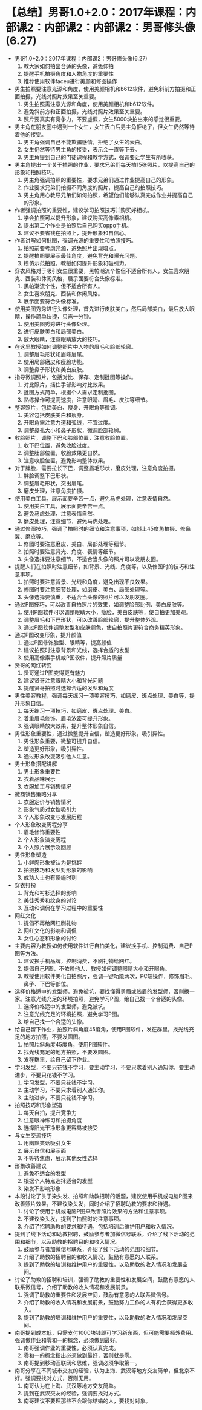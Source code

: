 # 【总结】男哥1.0+2.0：2017年课程：内部课2：内部课2：内部课2：男哥修头像(6.27)

-   男哥1.0+2.0：2017年课程：内部课2：男哥修头像(6.27)
    1.  教大家如何拍出合适的头像，避免仰拍
    2.  提醒手机拍摄角度和人物角度的重要性
    3.  推荐使用软件faceu进行美颜和修图操作
-   男生拍照要注意光源和角度，使用美颜相机和b612软件，避免斜前方拍摄和正面拍摄，光线对照片效果至关重要。
    1.  男生拍照需注意光源和角度，使用美颜相机和b612软件。
    2.  避免斜前方和正面拍摄，光线对照片效果至关重要。
    3.  照片要真实有竞争力，不要虚假，女生5000块拍出来的感觉很重要。
-   男主角在朋友圈中遇到一个女生，女生表白后男主角拒绝了，但女生仍然等待着他的接受。
    1.  男主角强调自己不能欺骗感情，拒绝了女生的表白。
    2.  女生仍然等待男主角的接受，表示会一直等下去。
    3.  男主角提到自己的门徒课程和教学方式，强调要让学生有所收获。
-   男主角提出一个关于拍照的作业，要求兄弟们每天拍15张照片，以提高自己的形象和拍照技巧。
    1.  男主角强调拍照的重要性，要求兄弟们通过作业提高自己的形象。
    2.  作业要求兄弟们拍摄不同角度的照片，提高自己的拍照技巧。
    3.  男主角用心教导兄弟们如何拍照，希望他们能够认真完成作业并提高自己的形象。
-   作者强调拍照的重要性，建议学习拍照技巧并购买好相机。
    1.  学会拍照可以提升形象，建议购买高像素相机。
    2.  提出第二个作业是拍照后自己购买oppo手机。
    3.  建议不要省钱在拍照上，提升形象和自信心。
-   作者讲解如何批图，强调光源的重要性和拍照技巧。
    1.  拍照前要考虑光源，避免照片出现暗点。
    2.  提醒拍照要展示最佳角度，避免背光和曝光问题。
    3.  模仿示范拍照，教授如何提升形象和吸引力。
-   穿衣风格对于吸引女生很重要，黑帕潮流个性但不适合所有人，女生喜欢朋克、西装和休闲风格，展示面要符合头像标准。
    1.  黑帕潮流个性，但不适合所有人。
    2.  女生喜欢朋克、西装和休闲风格。
    3.  展示面要符合头像标准。
-   使用美图秀秀进行头像处理，首先进行皮肤美白，然后局部美白，最后放大眼睛，操作简单快捷，只需一分钟。
    1.  使用美图秀秀进行头像处理。
    2.  进行皮肤美白和局部美白。
    3.  放大眼睛，注意眼睛放大的技巧。
-   在这里教授如何调整照片中人物的眉毛和脸部轮廓。
    1.  调整眉毛形状和眉峰眉尾。
    2.  使用局部磨皮和瘦脸功能。
    3.  调整鼻子形状和美白皮肤。
-   指导微调照片，包括对比、保存、定制批图等操作。
    1.  对比照片，挡住手部影响对比效果。
    2.  批图方式简单，根据个人需求定制批图。
    3.  熟练操作可提高速度，注意眼睛、眉毛、皮肤等细节。
-   整容照片，包括美白、瘦身、开眼角等微调。
    1.  美容包括皮肤美白和瘦身。
    2.  开眼角需注意力道和弧线，不宜过度。
    3.  调整鼻孔大小和鼻子形状，微调脸部轮廓。
-   收脸照片，调整下巴和脸部位置，注意收脸位置。
    1.  收下巴位置，避免收脸过度。
    2.  调整肚部位置，收脸效果更自然。
    3.  注意收脸位置，避免影响整体效果。
-   对于胖脸，需要拉长下巴，调整眉毛形状，磨皮处理，注意角度拍摄。
    1.  胖脸调整下巴形状。
    2.  调整眉毛形状，突出眉尾。
    3.  磨皮处理，注意角度拍摄。
-   使用美白工具，展示面要辛苦一点，避免马虎处理，注意表情自然。
    1.  使用美白工具，展示面要辛苦一点。
    2.  避免马虎处理，注意表情自然。
    3.  磨皮处理，注意细节，避免马虎处理。
-   通过修图技巧，强调了拍照时的细节和注意事项，如斜上45度角拍摄、修鼻翼、磨皮等。
    1.  修图时要注意磨皮、美白、局部处理等细节。
    2.  拍照时要注意背光、角度、表情等细节。
    3.  头像选择要注意细节，不适合当头像的照片可以发朋友圈。
-   提醒人们在拍照时注意细节，如背景、光线、角度等，以及修图时的技巧和注意事项。
    1.  拍照时要注意背景、光线和角度，避免出现不良效果。
    2.  修图时要注意细节处理，如磨皮、美白、局部处理等。
    3.  头像选择要慎重，不适合当头像的照片可以发朋友圈。
-   通过P图技巧，可以改善自拍照片的效果，如调整脸部比例、美白皮肤等。
    1.  使用P图软件可以调整眼睛大小，瘦脸，美白皮肤等，使自拍更加美观。
    2.  调整眉毛和下巴形状，可以改善脸部轮廓，提升整体外观。
    3.  通过P图软件调整发型和皮肤颜色，使自拍照片更符合商务精英形象。
-   通过P图改变形象，提升颜值
    1.  通过P图修饰脸型、眼睛等，提高颜值
    2.  建议拍照时注意背景和光线，选择合适的发型
    3.  使用高像素手机或P图软件，提升照片质量
-   贤哥的网红转变
    1.  贤哥通过P图变得更有魅力
    2.  建议贤哥注意眼睛大小和背光问题
    3.  提醒贤哥拍照时选择合适的发型和角度
-   男性美容教程，强调每天练习一项美容技巧，如磨皮、斑点处理、美白等，提升形象自信。
    1.  每天练习一项技巧，如磨皮、斑点处理、美白。
    2.  着重眉毛修饰，眉毛浓密可提升形象。
    3.  强调眼睛放大效果，提升整体形象自信。
-   男性形象重要性，通过微整提升自信，塑造更好形象，吸引异性。
    1.  男性形象重要，微整可提升自信。
    2.  塑造更好形象，吸引异性。
    3.  通过形象改变吸引他人注意。
-   男士形象搭配讲解
    1.  男士形象重要性
    2.  衣着品味展示
    3.  衣服加工与销售情况
-   微商销售策略分享
    1.  衣服定价与销售情况
    2.  形象气质对女性吸引力
    3.  个人形象改变与发展历程
-   个人形象改变历程分享
    1.  眉毛修饰重要性
    2.  个人形象演变历程
    3.  个人照片展示及回顾
-   男性形象塑造
    1.  小鲜肉形象被认为是挑衅
    2.  拍摄技巧和发型对形象的影响
    3.  成功人士也有傻逼时刻
-   穿衣打扮
    1.  背光和衬衫选择的影响
    2.  美徒秀秀和纹身的讨论
    3.  互动和调侃在学习过程中的重要性
-   网红文化
    1.  提倡不再给网红刷礼物
    2.  网红文化的影响和调侃
    3.  女性心态和形象的讨论
-   主要内容为教授如何使用软件进行自拍美化，建议换手机、控制消费、自己P图等方法。
    1.  建议换手机品牌，控制消费，不刷礼物给网红。
    2.  提倡自己P图，不依赖他人，教授如何调整眼睛大小和开眼角。
    3.  教授使用软件美化自拍照片，强调一键功能两次，PC端操作，修饰眉毛、鼻子、下巴等部位。
-   选择价格适中的发型师，避免被坑，要找懂得勇眉或贱眉的发型师，否则换一家。注意光线充足的环境拍照，避免学习P图，给自己找一个合适的头像。
    1.  选择价格适中的发型师，避免被坑。
    2.  注意光线充足的环境拍照，避免学习P图。
    3.  给自己找一个合适的头像。
-   给自己留下作业，拍照片斜角度45度角，使用P图软件，发在群里，找光线充足的地方拍照，不要发圆图。
    1.  拍照片斜角度45度角，使用P图软件。
    2.  找光线充足的地方拍照，不要发圆图。
    3.  发在群里，给自己留下作业。
-   学习发型，不要只花钱不学习，要主动学习，不要只求着别人通知你，要主动进步，不要只花钱不学习。
    1.  学习发型，不要只花钱不学习。
    2.  主动学习，不要只求着别人通知你。
    3.  主动进步，不要只花钱不学习。
-   拍照技巧和形象塑造
    1.  每天自拍，提升竞争力
    2.  注意眼神练习和拍摄角度
    3.  选择阳光干净形象更容易被接受
-   与女生交流技巧
    1.  用幽默笑话吸引女生
    2.  展示自信和展示面
    3.  不等待焦虑，展示其他女性选择
-   形象改善建议
    1.  避免不适合的发型
    2.  根据个人特点选择适合的发型
    3.  染发不影响形象
-   本段讨论了关于染头发、拍照和助教招聘的话题，建议使用手机或电脑P图来改善照片效果，不建议染头发，同时介绍了招聘助教的要求和待遇。
    1.  讨论了使用手机或电脑P图来改善照片效果的方法和注意事项。
    2.  不建议染头发，提到了拍照时的注意事项。
    3.  介绍了招聘助教的要求和待遇，包括培训后维护用户和收入情况。
-   提到了线下活动和助教招聘，鼓励参与者加微信号联系，介绍了线下活动的范围和细节，以及助教的招聘目的和收入情况。
    1.  鼓励参与者加微信号联系，介绍了线下活动的范围和细节。
    2.  介绍了助教的招聘目的和收入情况，鼓励有意愿的人联系。
    3.  提到了助教的培训和维护用户的重要性，以及助教的收入情况和发展空间。
-   讨论了助教的招聘和培训，强调了助教的重要性和发展空间，鼓励有意愿的人联系微信号，介绍了助教的收入情况和发展前景。
    1.  强调了助教的重要性和发展空间，鼓励有意愿的人联系微信号。
    2.  介绍了助教的收入情况和发展前景，鼓励努力工作的人有机会获得更多收入。
    3.  提到了助教的培训和维护用户的重要性，以及助教的收入情况和发展空间。
-   南哥提到成本低，只需支付1000块钱即可学习新东西，但可能需要额外费用。强调做作业和零和一的概念，必须做到最好。
    1.  南哥强调作业的重要性，必须认真完成。
    2.  零和一的概念指出必须做到最好，否则就是零。
    3.  南哥提到移动互联网和思维，强调必须争取第一。
-   南哥分享在不同城市交友的经验，认为上海、武汉等地方交友简单，但北京不好。强调要找对方式，否则无用。
    1.  南哥认为在上海、武汉等地方交友简单。
    2.  提到在武汉交友的经验，强调要找对方式。
    3.  南哥建议不要理那些不会跟你结婚的人，要找对对象。